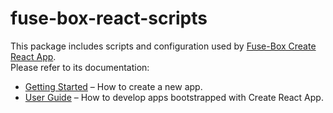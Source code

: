 # fuse-box-react-scripts

This package includes scripts and configuration used by [Fuse-Box Create React App](https://github.com/offgridnetworks/fuse-box-create-react-app).<br>
Please refer to its documentation:

* [Getting Started](https://github.com/offgridnetworks/fuse-box-create-react-app/blob/master/README.md#getting-started) – How to create a new app.
* [User Guide](https://github.com/offgridnetworks/fuse-box-create-react-app/blob/master/packages/fuse-box-react-scripts/template/README.md) – How to develop apps bootstrapped with Create React App.
